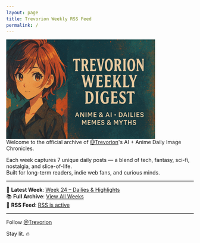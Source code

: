 ```yaml
---
layout: page
title: Trevorion Weekly RSS Feed
permalink: /
---
```


<img src="/assets/Banner.png" alt="Trevorion Weekly Digest Banner" style="width: 400px; height: auto; float: left; margin-right: 100px;" />

Welcome to the official archive of [@Trevorion](https://x.com/Trevorion)'s AI + Anime Daily Image Chronicles.

Each week captures 7 unique daily posts — a blend of tech, fantasy, sci-fi, nostalgia, and slice-of-life.  
Built for long-term readers, indie web fans, and curious minds.

---

📅 **Latest Week**: [Week 24 – Dailies & Highlights](/2025/06/09/week-24.html)  
📚 **Full Archive**: [View All Weeks](/archive/)  
📰 **RSS Feed**: [RSS is active](/feed.xml)

---

Follow [@Trevorion](https://x.com/Trevorion)  

Stay lit. 🔥
